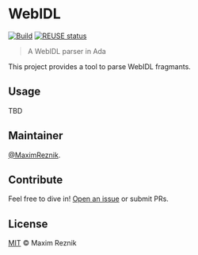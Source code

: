 WebIDL
======

[![Build](https://github.com/reznikmm/webidl/workflows/Build/badge.svg)](https://github.com/reznikmm/webidl/actions)
[![REUSE status](https://api.reuse.software/badge/github.com/reznikmm/webidl)](https://api.reuse.software/info/github.com/reznikmm/webidl)

> A WebIDL parser in Ada

This project provides a tool to parse WebIDL fragmants.

## Usage
TBD

## Maintainer

[@MaximReznik](https://github.com/reznikmm).

## Contribute

Feel free to dive in!
[Open an issue](https://github.com/reznikmm/webidl/issues/new)
or submit PRs.

## License

[MIT](LICENSE) © Maxim Reznik

